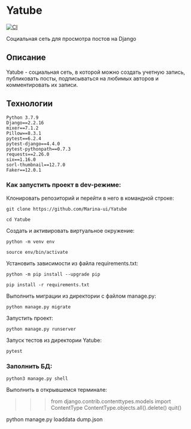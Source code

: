# Yatube

[![CI](https://github.com/BU-Marina/Yatube/actions/workflows/python-app.yml/badge.svg?branch=master)](https://github.com/BU-Marina/Yatube/actions/workflows/python-app.yml)

Социальная сеть для просмотра постов на Django

## Описание

Yatube - социальная сеть, в которой можно создать учетную запись, публиковать посты, подписываться на любимых авторов и комментировать их записи.

## Технологии

    Python 3.7.9
    Django==2.2.16
    mixer==7.1.2
    Pillow==8.3.1
    pytest==6.2.4
    pytest-django==4.4.0
    pytest-pythonpath==0.7.3
    requests==2.26.0
    six==1.16.0
    sorl-thumbnail==12.7.0
    Faker==12.0.1

### Как запустить проект в dev-режиме:

Клонировать репозиторий и перейти в него в командной строке:

```
git clone https://github.com/Marina-ui/Yatube
```

```
cd Yatube
```

Cоздать и активировать виртуальное окружение:

```
python -m venv env
```

```
source env/bin/activate
```

Установить зависимости из файла requirements.txt:

```
python -m pip install --upgrade pip
```

```
pip install -r requirements.txt
```

Выполнить миграции из директории с файлом manage.py:

```
python manage.py migrate
```

Запустить проект:

```
python manage.py runserver
```

Запуск тестов из директории Yatube:

```
pytest
```

### Заполнить БД:

```
python3 manage.py shell  
```

Выполнить в открывшемся терминале:

>>> from django.contrib.contenttypes.models import ContentType
>>> ContentType.objects.all().delete()
>>> quit()

python manage.py loaddata dump.json 
